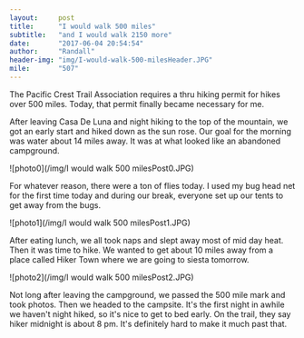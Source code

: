 ```yaml
---
layout:     post
title:      "I would walk 500 miles"
subtitle:   "and I would walk 2150 more"
date:       "2017-06-04 20:54:54"
author:     "Randall"
header-img: "img/I-would-walk-500-milesHeader.JPG"
mile:       "507"
---
```

The Pacific Crest Trail Association requires a thru hiking permit for hikes over 500 miles. Today, that permit finally became necessary for me.

After leaving Casa De Luna and night hiking to the top of the mountain, we got an early start and hiked down as the sun rose. Our goal for the morning was water about 14 miles away. It was at what looked like an abandoned campground.

![photo0](/img/I would walk 500 milesPost0.JPG)

For whatever reason, there were a ton of flies today. I used my bug head net for the first time today and during our break, everyone set up our tents to get away from the bugs.

![photo1](/img/I would walk 500 milesPost1.JPG)

After eating lunch, we all took naps and slept away most of mid day heat. Then it was time to hike. We wanted to get about 10 miles away from a place called Hiker Town where we are going to siesta tomorrow.

![photo2](/img/I would walk 500 milesPost2.JPG)

Not long after leaving the campground, we passed the 500 mile mark and took photos. Then we headed to the campsite. It's the first night in awhile we haven't night hiked, so it's nice to get to bed early. On the trail, they say hiker midnight is about 8 pm. It's definitely hard to make it much past that.